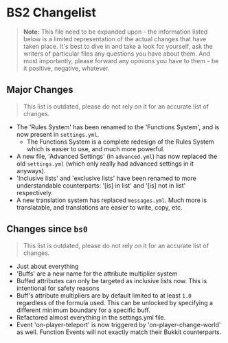# BS2 Changelist

> **Note:** This file need to be expanded upon - the information listed below is a limited representation of the actual changes that have taken place. It's best to dive in and take a look for yourself, ask the writers of particular files any questions you have about them. And most importantly, please forward any opinions you have to them - be it positive, negative, whatever.

## Major Changes

> This list is outdated, please do not rely on it for an accurate list of changes.

- The 'Rules System' has been renamed to the 'Functions System', and is now present in `settings.yml`.
  - The Functions System is a complete redesign of the Rules System which is easier to use, and much more powerful.
- A new file, 'Advanced Settings' (in `advanced.yml`) has now replaced the old `settings.yml` (which only really had advanced settings in it anyways).
- 'Inclusive lists' and 'exclusive lists' have been renamed to more understandable counterparts: '[is] in list' and '[is] not in list' respectively.
- A new translation system has replaced `messages.yml`. Much more is translatable, and translations are easier to write, copy, etc.

## Changes since `bs0`

> This list is outdated, please do not rely on it for an accurate list of changes.

- Just about everything
- 'Buffs' are a new name for the attribute multiplier system
- Buffed attributes can only be targeted as inclusive lists now. This is intentional for safety reasons
- Buff's attribute multipliers are by default limited to at least `1.0` regardless of the formula used. This can be unlocked by specifying a different minimum boundary for a specific buff.
- Refactored almost everything in the settings.yml file.
- Event 'on-player-teleport' is now triggered by 'on-player-change-world' as well. Function Events will not exactly match their Bukkit counterparts.
